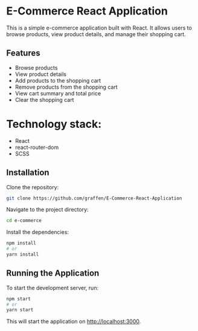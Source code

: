 # E-Commerce React Application
This is a simple e-commerce application built with React. It allows users to browse products, view product details, and manage their shopping cart.

## Features
- Browse products
- View product details
- Add products to the shopping cart
- Remove products from the shopping cart
- View cart summary and total price
- Clear the shopping cart

# Technology stack:
- React
- react-router-dom
- SCSS


## Installation
Clone the repository:
```sh
git clone https://github.com/graffen/E-Commerce-React-Application
```

Navigate to the project directory:
```sh
cd e-commerce
```

 Install the dependencies:
```sh
npm install
# or
yarn install
```

## Running the Application

To start the development server, run:

```sh
npm start
# or
yarn start
```

This will start the application on  [http://localhost:3000](http://localhost:3000).
